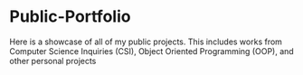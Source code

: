 # Public-Portfolio
Here is a showcase of all of my public projects. This includes works from Computer Science Inquiries (CSI), Object Oriented Programming (OOP), and other personal projects

